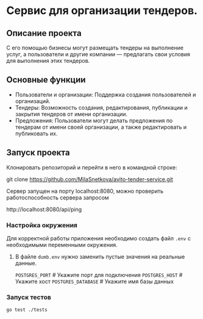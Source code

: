 # Сервис для организации тендеров. 

## Описание проекта
С его помощью бизнесы могут размещать тендеры на выполнение услуг, а пользователи и другие компании — предлагать свои условия для выполнения этих тендеров.

## Основные функции 
- Пользователи и организации: Поддержка создания пользователей и организаций.
- Тендеры: Возможность создания, редактирования, публикации и закрытия тендеров от имени организации.
- Предложения: Пользователи могут делать предложения по тендерам от имени своей организации, а также редактировать и публиковать их.

## Запуск проекта
Клонировать репозиторий и перейти в него в командной строке:

git clone https://github.com/MilaSnetkova/avito-tender-service.git

Сервер запущен на порту localhost:8080, можно проверить работоспособность сервера запросом

http://localhost:8080/api/ping


### Настройка окружения

Для корректной работы приложения необходимо создать файл `.env` с необходимыми переменными окружения.

1. В файле `dumb.env` нужно заменить пустые значения на реальные данные. 

   `POSTGRES_PORT`       # Укажите порт для подключения 
   `POSTGRES_HOST`        # Укажите хост
   `POSTGRES_DATABASE`  # Укажите имя базы данных 


### Запуск тестов
`go test ./tests`
